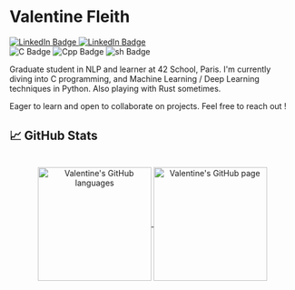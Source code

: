 # Valentine Fleith

<div id="social">
  <a href="https://www.linkedin.com/in/valentine-fleith-20bba6216/">
    <img src="https://img.shields.io/badge/LinkedIn-blue?style=flat&logo=linkedin&logoColor=white" alt="LinkedIn Badge"/>
  </a>
  <a href="https://www.linkedin.com/posts/valentine-fleith-20bba6216_cv-en-activity-7201528137623515138-1Pjr?utm_source=share&utm_medium=member_desktop">
    <img src="https://img.shields.io/badge/Resume-red?style=flat&logo=ReadMe&logoColor=white" alt="LinkedIn Badge"/>
  </a>
</div>

<div id="tech">
  <img src="https://img.shields.io/badge/C-555555?style=flat&logo=c&logoColor=white" alt="C Badge"/>
  <img src="https://img.shields.io/badge/Python-3572A5?style=flat&logo=python&logoColor=white" alt="Cpp Badge"/>
  <img src="https://img.shields.io/badge/Bash-89E051?style=flat&logo=GNU%20Bash&logoColor=black" alt="sh Badge"/>
</div>


Graduate student in NLP and learner at 42 School, Paris. I'm currently diving into C programming, and Machine Learning / Deep Learning techniques in Python. Also playing with Rust sometimes.

Eager to learn and open to collaborate on projects. Feel free to reach out !
<!--
**valentinefleith/valentinefleith** is a ✨ _special_ ✨ repository because its `README.md` (this file) appears on your GitHub profile.

Here are some ideas to get you started:

- 🔭 I’m currently working on ...
- 🌱 I’m currently learning ...
- 👯 I’m looking to collaborate on ...
- 🤔 I’m looking for help with ...
- 💬 Ask me about ...
- 📫 How to reach me: ...
- 😄 Pronouns: ...
- ⚡ Fun fact: ...
-->
## 📈 GitHub Stats
</br>
<div align="center"> 
   <a href="https://github.com/valentinefleith" >
     <img align="center" src="https://github-readme-stats.vercel.app/api/top-langs/?username=valentinefleith&hide=HTML,lua,Makefile,CSS,TeX,jupyter%20notebook&langs_count=4&theme=darcula"" alt="Valentine's GitHub languages" height="200" />
   </a>
   
   <a href="https://github.com/valentinefleith">
       <img align="center" src="https://github-readme-stats.vercel.app/api/?username=valentinefleith&theme=darcula&show_icons=true&rank_icon=percentile" alt="Valentine's GitHub page" height="200"/>
   </a>
</div>
